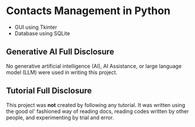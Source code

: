 # Contacts Management in Python
* GUI using Tkinter
* Database using SQLite

## Generative AI Full Disclosure
No generative artificial intelligence (AI), AI Assistance, or large language model (LLM) were used in writing this project.

## Tutorial Full Disclosure
This project was **not** created by following any tutorial. It was written using the good ol' fashioned way of reading docs, reading codes written by other people, and experimenting by trial and error.
